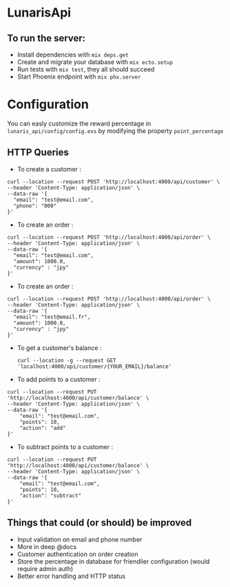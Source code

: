 # LunarisApi

## To run the server:

- Install dependencies with `mix deps.get`
- Create and migrate your database with `mix ecto.setup`
- Run tests with `mix test`, they all should succeed
- Start Phoenix endpoint with `mix phx.server`

# Configuration

You can easly customize the reward percentage in `lunaris_api/config/config.exs` by modifying the property `point_percentage`

## HTTP Queries

- To create a customer :

```
curl --location --request POST 'http://localhost:4000/api/customer' \
--header 'Content-Type: application/json' \
--data-raw '{
  "email": "test@email.com",
  "phone": "000"
}'
```

- To create an order :

```
curl --location --request POST 'http://localhost:4000/api/order' \
--header 'Content-Type: application/json' \
--data-raw '{
  "email": "test@email.com",
  "amount": 1000.0,
  "currency" : "jpy"
}'
```

- To create an order :

```
curl --location --request POST 'http://localhost:4000/api/order' \
--header 'Content-Type: application/json' \
--data-raw '{
  "email": "test@email.fr",
  "amount": 1000.0,
  "currency" : "jpy"
}'
```

- To get a customer's balance :

  `curl --location -g --request GET 'localhost:4000/api/customer/{YOUR_EMAIL}/balance'`

- To add points to a customer :

```
curl --location --request PUT 'http://localhost:4000/api/customer/balance' \
--header 'Content-Type: application/json' \
--data-raw '{
    "email": "test@email.com",
    "points": 10,
    "action": "add"
}'
```

- To subtract points to a customer :

```
curl --location --request PUT 'http://localhost:4000/api/customer/balance' \
--header 'Content-Type: application/json' \
--data-raw '{
    "email": "test@email.com",
    "points": 10,
    "action": "subtract"
}'
```

## Things that could (or should) be improved

- Input validation on email and phone number
- More in deep @docs
- Customer authentication on order creation
- Store the percentage in database for friendlier configuration (would require admin auth)
- Better error handling and HTTP status
